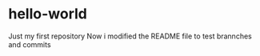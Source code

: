# hello-world
Just my first repository
Now i modified the README file to test brannches and commits
